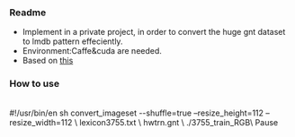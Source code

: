 <h3>Readme</h3>
<ul>
<li>Implement in a private project, in order to convert the huge gnt dataset to lmdb pattern effeciently.</li>
<li>Environment:Caffe&cuda are needed.</li>
<li>Based on <a href="http://www.p-chao.com/2016-05-05/caffe%E7%9A%84%E5%9B%BE%E5%83%8F%E8%BD%AC%E6%8D%A2%E5%B7%A5%E5%85%B7convert_imageset%E6%BA%90%E7%A0%81%E5%88%86%E6%9E%90/">this</a></li>
</ul>
<h3>How to use</h3>
<br>
#!/usr/bin/en sh
convert_imageset --shuffle=true –resize_height=112 –resize_width=112 \
lexicon3755.txt \
hwtrn.gnt \
./3755_train_RGB\
Pause
</br>

